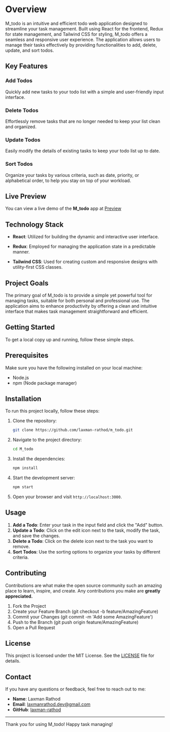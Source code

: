 # Overview 

M_todo is an intuitive and efficient todo web application designed to streamline your task management. Built using React for the frontend, Redux for state management, and Tailwind CSS for styling, M_todo offers a seamless and responsive user experience. The application allows users to manage their tasks effectively by providing functionalities to add, delete, update, and sort todos.


## Key Features

### Add Todos
Quickly add new tasks to your todo list with a simple and user-friendly input interface.

### Delete Todos
Effortlessly remove tasks that are no longer needed to keep your list clean and organized.

### Update Todos
Easily modify the details of existing tasks to keep your todo list up to date.

### Sort Todos
Organize your tasks by various criteria, such as date, priority, or alphabetical order, to help you stay on top of your workload.


## Live Preview 

You can view a live demo of the **M_todo** app at [Preview](https://m-todo-one.vercel.app/)


## Technology Stack

- **React**: Utilized for building the dynamic and interactive user interface.

- **Redux**: Employed for managing the application state in a predictable manner.

- **Tailwind CSS**: Used for creating custom and responsive designs with utility-first CSS classes.

## Project Goals

The primary goal of M_todo is to provide a simple yet powerful tool for managing tasks, suitable for both personal and professional use. The application aims to enhance productivity by offering a clean and intuitive interface that makes task management straightforward and efficient.


## Getting Started

To get a local copy up and running, follow these simple steps.

## Prerequisites

Make sure you have the following installed on your local machine:

- Node.js
- npm (Node package manager)


## Installation

To run this project locally, follow these steps:

1. Clone the repository:
    ```sh
    git clone https://github.com/laxman-rathod/m_todo.git
    ```
2. Navigate to the project directory:
    ```sh
    cd M_todo
    ```
3. Install the dependencies:
    ```sh
    npm install
    ```
4. Start the development server:
    ```sh
    npm start
    ```
5. Open your browser and visit `http://localhost:3000`.


## Usage

1. **Add a Todo**: Enter your task in the input field and click the "Add" button.
2. **Update a Todo**: Click on the edit icon next to the task, modify the task, and save the changes.
3. **Delete a Todo**: Click on the delete icon next to the task you want to remove.
4. **Sort Todos**: Use the sorting options to organize your tasks by different criteria.


## Contributing

Contributions are what make the open source community such an amazing place to learn, inspire, and create. Any contributions you make are **greatly appreciated.**

1. Fork the Project
2. Create your Feature Branch (git checkout -b feature/AmazingFeature)
3. Commit your Changes (git commit -m 'Add some AmazingFeature')
4. Push to the Branch (git push origin feature/AmazingFeature)
5. Open a Pull Request


## License

This project is licensed under the MIT License. See the [LICENSE](LICENSE) file for details.


## Contact

If you have any questions or feedback, feel free to reach out to me:

- **Name**: Laxman Rathod 
- **Email**: laxmanrathod.dev@gmail.com
- **GitHub**: [laxman-rathod](https://github.com/laxman-rathod)

---

Thank you for using M_todo! Happy task managing!
